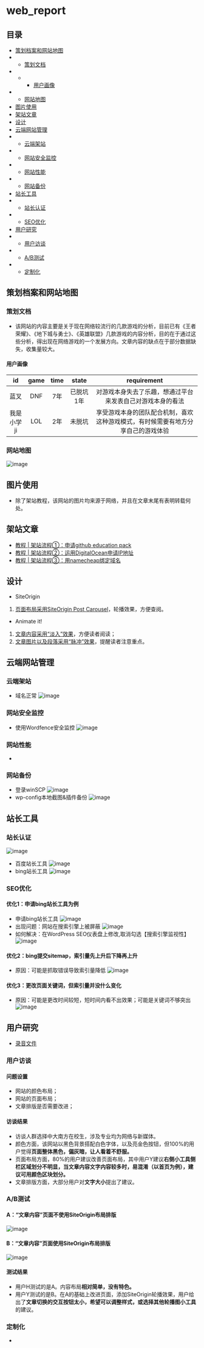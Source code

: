 # web_report
## 目录
- [策划档案和网站地图](#策划档案和网站地图)
- - [策划文档](#策划文档)
- - - [用户画像](#用户画像)
- - [网站地图](#网站地图)
- [图片使用](#图片使用)
- [架站文章](#架站文章)
- [设计](#设计)
- [云端网站管理](#云端网站管理)
- - [云端架站](#云端架站)
- - [网站安全监控](#网站安全监控)
- - [网站性能](#网站性能)
- - [网站备份](#网站备份)
- [站长工具](#站长工具)
- - [站长认证](#站长认证)
- - [SEO优化](#SEO优化)
- [用户研究](#用户研究)
- - [用户访谈](#用户访谈)
- - [A/B测试](#A/B测试)
- - [定制化](#定制化)
## 策划档案和网站地图
### 策划文档
- 该网站的内容主要是关于现在网络较流行的几款游戏的分析，目前已有《王者荣耀》、《地下城与勇士》、《英雄联盟》几款游戏的内容分析，目的在于通过这些分析，得出现在网络游戏的一个发展方向。文章内容的缺点在于部分数据缺失，收集量较大。
#### 用户画像
id | game |time | state | requirement
:--:|:--:|:--:|:--:|:--:
蓝叉|DNF|7年|已脱坑1年|对游戏本身失去了乐趣，想通过平台来发表自己对游戏本身的看法
我是小学ji|LOL|2年|未脱坑|享受游戏本身的团队配合机制，喜欢这种游戏模式，有时候需要有地方分享自己的游戏体验
### 网站地图
![image](https://github.com/WWWWp/web_report/blob/master/image/pic.jpg)
## 图片使用
- 除了架站教程，该网站的图片均来源于网络，并且在文章末尾有表明转载何处。
## 架站文章
- [教程 | 架站流程①：申请github education pack](http://wp115.me/2019/06/08/step1/)
- [教程 | 架站流程②：运用DigitalOcean申请IP地址](http://wp115.me/2019/06/08/step2/)
- [教程 | 架站流程③：用namecheap绑定域名](http://wp115.me/2019/06/08/step3/)
## 设计
- SiteOrigin
1. [页面布局采用SiteOrigin Post Carousel](http://wp115.me/page/)，轮播效果，方便查阅。
- Animate it!
1. [文章内容采用“淡入”效果](http://wp115.me/2019/06/27/dnf/)，方便读者阅读；
2. [文章图片以及段落采用“脉冲”效果](http://wp115.me/2019/06/26/game-king/)，提醒读者注意重点。
## 云端网站管理
### 云端架站
- 域名正常
![image](https://github.com/WWWWp/web_report/blob/master/image/web.jpg)
### 网站安全监控
- 使用Wordfence安全监控
![image](https://github.com/WWWWp/web_report/blob/master/image/wordfence%E7%9B%91%E6%8E%A7.jpg)
### 网站性能
- 
### 网站备份
- 登录winSCP
![image](https://github.com/WWWWp/web_report/blob/master/image/php.jpg)
- wp-config本地截图&插件备份
![image](https://github.com/WWWWp/web_report/blob/master/image/php_download.jpg)
## 站长工具
### 站长认证
![image](https://github.com/WWWWp/web_report/blob/master/image/zhanzhang.jpg)
- 百度站长工具
![image](https://github.com/WWWWp/web_report/blob/master/image/baidu.jpg)
- bing站长工具
![image](https://github.com/WWWWp/web_report/blob/master/image/bing.jpg)
### SEO优化
#### 优化1：申请bing站长工具为例
- 申请bing站长工具
![image](https://github.com/WWWWp/web_SEO/blob/master/image/bing_03.jpg)
- 出现问题：网站在搜索引擎上被屏蔽
![image](https://github.com/WWWWp/web_SEO/blob/master/image/bing_01.jpg)
- 如何解决：在WordPress SEO仪表盘上修改,取消勾选【搜索引擎监视性】
![image](https://github.com/WWWWp/web_SEO/blob/master/image/bing_02.jpg)
#### 优化2：bing提交sitemap，索引量先上升后下降再上升
- 原因：可能是抓取错误导致索引量降低
![image]()
#### 优化3：更改页面关键词，但索引量并没什么变化
- 原因：可能是更改时间较短，短时间内看不出效果；可能是关键词不够突出
![image]()

## 用户研究
- [录音文件](https://github.com/WWWWp/web_report/tree/master/record)
### 用户访谈
#### 问题设置
- 网站的颜色布局；
- 网站的页面布局；
- 文章排版是否需要改进；
#### 访谈结果
- 访谈人群选择中大南方在校生，涉及专业均为网络与新媒体。
- 颜色方面，该网站以黑色背景搭配白色字体，以及亮金色按钮，但100%的用户觉得**页面整体黑色，偏灰暗，让人看着不舒服。**
- 页面布局方面，80%的用户建议改善页面布局，其中用户Y建议**右侧小工具侧栏区域划分不明显，当文章内容文字内容较多时，易混淆（以首页为例），建议可用颜色区块划分。**
- 文章排版方面，大部分用户对**文字大小**提出了建议。
### A/B测试
#### A：“文章内容”页面不使用SiteOrigin布局排版
![image]()
#### B：“文章内容”页面使用SiteOrigin布局排版
![image]()
#### 测试结果
- 用户H测试的是A。内容布局**相对简单，没有特色。**
- 用户Y测试的是B。在A的基础上改进页面，添加SiteOrigin轮播效果，用户给出了**文章切换的交互按钮太小，希望可以调整样式，或选择其他轮播图小工具**的建议。
### 定制化
- 